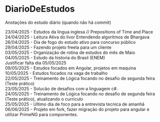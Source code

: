 # DiarioDeEstudos
Anotações do estudo diário (quando não há commit)

23/04/2025 - Estudos da lingua inglesa //  Prepositions of Time and Place <br/>
24/04/2025 - Leitura Ativa do livor Entendendo algoritmos de Bhargava <br/>
26/04/2025 - Dia de fogo do estudo ativo para concurso público  <br/>
29/04/2025 - Fazendo projeto freela para um cliente  <br/>
03/05/2025 - Organização de rotina de estudos do mês de Maio  <br/>
04/05/2025 - Estudo da historia do Brasil (ENEM)  <br/>
Justificar falta dia 05/05/2025 <br/>
09/05/2025 - Estudos focados em Angular, projetos em maquina <br/>
10/05/2025 - Estudos focados na vaga de trabalho <br/>
22/05/2025 - Treinamento de Lógica focando no desafio de segunda feira (Teste prático) <br/>
23/05/2025 - Solucão de desafios com a linguagem c#. <br/>
24/05/2025 - Treinamento de Lógica focando no desafio de segunda feira (Teste prático), atualizando o curriculo <br/>
25/05/2025 - Ultimo dia de foco para a entrevista tecnica de amanhã
06/06/2025 - Projeto em fork, fazer migração do projeto para angular e utilizar PrimeNG para componentes.
